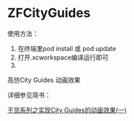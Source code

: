# ZFCityGuides
使用方法：

1. 在终端里pod install 或 pod update 
2. 打开.xcworkspace编译运行即可
3. 
高仿City Guides 动画效果

详细参见简书：

[干货系列之实现City Guides的动画效果(一)](http://www.jianshu.com/p/d8e7cc5b307b)
